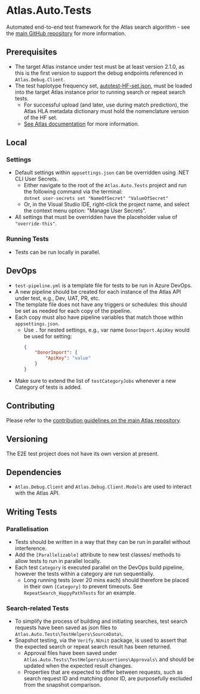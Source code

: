 # Atlas.Auto.Tests
Automated end-to-end test framework for the Atlas search algorithm - see the [main GitHub repository](http://github.com/Anthony-Nolan/Atlas?tab=readme-ov-file#atlas---donor-search-algorithm-as-a-service) for more information.

## Prerequisites
- The target Atlas instance under test must be at least version 2.1.0, as this is the first version to support the debug endpoints referenced in `Atlas.Debug.Client`.
- The test haplotype frequency set, [autotest-HF-set.json](/Atlas.Auto.Tests/TestHelpers/SourceData/autotest-HF-set.json), must be loaded into the target Atlas instance prior to running search or repeat search tests.
  - For successful upload (and later, use during match prediction), the Atlas HLA metadata dictionary must hold the nomenclature version of the HF set.
  - [See Atlas documentation](https://github.com/Anthony-Nolan/Atlas/blob/master/README_Integration.md#haplotype-frequency-sets) for more information.

## Local

### Settings
- Default settings within `appsettings.json` can be overridden using .NET CLI User Secrets.
  - Either navigate to the root of the `Atlas.Auto.Tests` project and run the following command via the terminal:  
```dotnet user-secrets set "NameOfSecret" "ValueOfSecret"```
  - Or, in the Visual Studio IDE, right-click the project name, and select the context menu option: "Manage User Secrets".
- All settings that must be overridden have the placeholder value of `"override-this"`.

### Running Tests
- Tests can be run locally in parallel.

## DevOps
- `test-pipeline.yml` is a template file for tests to be run in Azure DevOps.
- A new pipeline should be created for each instance of the Atlas API under test, e.g., Dev, UAT, PR, etc.
- The template file does not have any triggers or schedules: this should be set as needed for each copy of the pipeline.
- Each copy must also have pipeline variables that match those within `appsettings.json`.
  - Use `.` for nested settings, e.g., var name `DonorImport.ApiKey` would be used for setting:
	```json
	{
		"DonorImport": { 
			"ApiKey": "value" 
		}
	}
	```
- Make sure to extend the list of `testCategoryJobs` whenever a new Category of tests is added.

## Contributing
Please refer to the [contribution guidelines on the main Atlas repository](https://github.com/Anthony-Nolan/Atlas/blob/master/README_Contribution_Versioning.md).

## Versioning
The E2E test project does not have its own version at present.

## Dependencies
- `Atlas.Debug.Client` and `Atlas.Debug.Client.Models` are used to interact with the Atlas API.

## Writing Tests

### Parallelisation
- Tests should be written in a way that they can be run in parallel without interference.
- Add the `[Parallelizable]` attribute to new test classes/ methods to allow tests to run in parallel locally.
- Each test `Category` is executed parallel on the DevOps build pipeline, however the tests within a category are run sequentially.
  - Long running tests (over 20 mins each) should therefore be placed in their own `[Category]` to prevent timeouts. See `RepeatSearch_HappyPathTests` for an example.

### Search-related Tests
- To simplify the process of building and initiating searches, test search requests have been saved as json files to `Atlas.Auto.Tests\TestHelpers\SourceData\`.
- Snapshot testing, via the `Verify.NUnit` package, is used to assert that the expected search or repeat search result has been returned.
  - Approval files have been saved under `Atlas.Auto.Tests\TestHelpers\Assertions\Approvals\` and should be updated when the expected result changes.
  - Properties that are expected to differ between requests, such as search request ID and matching donor ID, are purposefully excluded from the snapshot comparison.